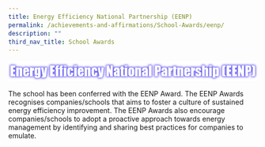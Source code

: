 ```yaml
---
title: Energy Efficiency National Partnership (EENP)
permalink: /achievements-and-affirmations/School-Awards/eenp/
description: ""
third_nav_title: School Awards
---
```

![](/images/Energy%20Efficiency%20National%20Partnership%20(EENP).png)

The school has been conferred with the EENP Award. The EENP Awards recognises companies/schools that aims to foster a culture of sustained energy efficiency improvement. The EENP Awards also encourage companies/schools to adopt a proactive approach towards energy management by identifying and sharing best practices for companies to emulate.